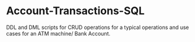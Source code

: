 # Account-Transactions-SQL
DDL and DML scripts for CRUD operations for a typical operations and use cases for an ATM machine/ Bank Account. 
